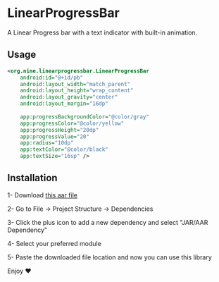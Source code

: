 # LinearProgressBar
A Linear Progress bar with a text indicator with built-in animation.

## Usage 

```XML
<org.nine.linearprogressbar.LinearProgressBar
    android:id="@+id/pb"
    android:layout_width="match_parent"
    android:layout_height="wrap_content"
    android:layout_gravity="center"
    android:layout_margin="16dp"
    
    app:progressBackgroundColor="@color/gray"
    app:progressColor="@color/yellow"
    app:progressHeight="20dp"
    app:progressValue="20"
    app:radius="10dp"
    app:textColor="@color/black"
    app:textSize="16sp" />

```
## Installation

1- Download [this aar file](https://raw.githubusercontent.com/Special-N9NE/LinearProgressBar/master/LinearProgressBar-debug.aar)

2- Go to File -> Project Structure -> Dependencies

3- Click the plus icon to add a new dependency and select "JAR/AAR Dependency"

4- Select your preferred module

5- Paste the downloaded file location and now you can use this library


Enjoy :heart:
